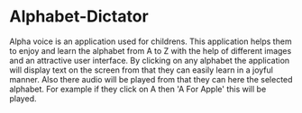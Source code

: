 # Alphabet-Dictator

Alpha voice is an application used for childrens. This application helps them to enjoy and learn the alphabet from A to Z with the help of different images and an attractive user interface. By clicking on any alphabet the application will display text on the screen from that they can easily learn in a joyful manner. Also there audio will be played from that they can here the selected alphabet. For example if they click on A then 'A For Apple' this will be played.
